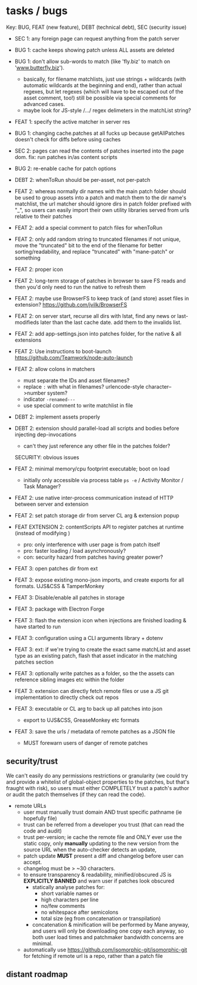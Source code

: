 # tasks / bugs

Key: BUG, FEAT (new feature), DEBT (technical debt), SEC (security issue)

- SEC 1: any foreign page can request anything from the patch server

- BUG 1: cache keeps showing patch unless ALL assets are deleted

- BUG 1: don't allow sub-words to match (like 'fly.biz' to match on 'www.butterfly.biz').
	- basically, for filename matchlists, just use strings + wildcards (with automatic wildcards at the beginning and end), rather than actual regexes, but let regexes (which will have to be escaped out of the asset comment, too!) still be possible via special comments for advanced cases. 
	- maybe look for JS-style /.../ regex delimeters in the matchList string?

- FEAT 1: specify the active matcher in server res

- BUG 1: changing cache.patches at all fucks up because getAllPatches doesn't check for diffs before using caches



- SEC 2: pages can read the contents of patches inserted into the page dom. fix: run patches in/as content scripts

- BUG 2: re-enable cache for patch options

- DEBT 2: whenToRun should be per-asset, not per-patch

- FEAT 2: whereas normally dir names with the main patch folder should be used to group assets into a patch and match them to the dir name's matchlist, the url matcher should ignore dirs in patch folder prefixed with "\_", so users can easily import their own utility libraries served from urls relative to their patches

- FEAT 2: add a special comment to patch files for whenToRun

- FEAT 2: only add random string to truncated filenames if not unique, move the "truncated" bit to the end of the filename for better sorting/readability, and replace "truncated" with "mane-patch" or something

- FEAT 2: proper icon

- FEAT 2: long-term storage of patches in browser to save FS reads and then you'd only need to run the native to refresh them

- FEAT 2: maybe use BrowserFS to keep track of (and store) asset files in extension? https://github.com/jvilk/BrowserFS

- FEAT 2: on server start, recurse all dirs with lstat, find any news or last-modifieds later than the last cache date. add them to the invalids list.

- FEAT 2: add app-settings.json into patches folder, for the native & all extensions

- FEAT 2: Use instructions to boot-launch https://github.com/Teamwork/node-auto-launch

- FEAT 2: allow colons in matchers
	- must separate the IDs and asset filenames?
	- replace `:` with what in filenames? urlencode-style character–>number system?
	- indicator `-renamed---`
	- use special comment to write matchlist in file

- DEBT 2: implement assets properly

- DEBT 2: extension should parallel-load all scripts and bodies before injecting dep-invocations

	- can't they just reference any other file in the patches folder?

	SECURITY: obvious issues

- FEAT 2: minimal memory/cpu footprint executable; boot on load
	- initially only accessible via process table `ps -e` / Activity Monitor / Task Manager?

- FEAT 2: use native inter-process communication instead of HTTP between server and extension

- FEAT 2: set patch storage dir from server CL arg & extension popup

- FEAT EXTENSION 2: contentScripts API to register patches at runtime (instead of modifying <head>)
	- pro: only interference with user page is from patch itself
	- pro: faster loading / load asynchronously?
	- con: security hazard from patches having greater power?



- FEAT 3: open patches dir from ext

- FEAT 3: expose existing mono-json imports, and create exports for all formats. UJS&CSS & TamperMonkey

- FEAT 3: Disable/enable all patches in storage

- FEAT 3: package with Electron Forge

- FEAT 3: flash the extension icon when injections are finished loading & have started to run

- FEAT 3: configuration using a CLI arguments library + dotenv

- FEAT 3: ext: if we're trying to create the exact same matchList and asset type as an existing patch, flash that asset indicator in the matching patches section

- FEAT 3: optionally write patches as a folder, so the the assets can reference sibling images etc within the folder

- FEAT 3: extension can directly fetch remote files or use a JS git implementation to directly check out repos

- FEAT 3: executable or CL arg to back up all patches into json
	- export to UJS&CSS, GreaseMonkey etc formats

- FEAT 3: save the urls / metadata of remote patches as a JSON file
	- MUST forewarn users of danger of remote patches



## security/trust

We can't easily do any permissions restrictions or granularity (we could try and provide a whitelist of global-object properties to the patches, but that's fraught with risk), so users must either COMPLETELY trust a patch's author or audit the patch themselves (if they can read the code).

- remote URLs
	- user must manually trust domain AND trust specific pathname (ie hopefully file) 
	- trust can be referred from a developer you trust (that can read the code and audit)
	- trust per-version; ie cache the remote file and ONLY ever use the static copy, only **manually** updating to the new version from the source URL when the auto-checker detects an update, 
	- patch update **MUST** present a diff and changelog before user can accept. 
	- changelog must be > \~30 characters. 
	- to ensure transparency & readability, minified/obscured JS is **EXPLICITLY BANNED** and warn user if patches look obscured
		- statically analyse patches for:
			- short variable names or 
			- high characters per line
			- no/few comments
			- no whitespace after semicolons
			- total size (eg from concatenation or transpilation)
		- concatenation & minification will be performed by Mane anyway, and users will only be downloading one copy each anyway, so both user load times and patchmaker bandwidth concerns are minimal.
	- automatically use https://github.com/isomorphic-git/isomorphic-git for fetching if remote url is a repo, rather than a patch file

## distant roadmap
